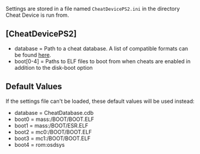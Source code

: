 Settings are stored in a file named `CheatDevicePS2.ini` in the directory Cheat Device is run from.

## [CheatDevicePS2]

* database = Path to a cheat database. A list of compatible formats can be found [here](https://github.com/root670/CheatDevicePS2/wiki/Cheats).
* boot[0-4] = Paths to ELF files to boot from when cheats are enabled in addition to the disk-boot option

## Default Values

If the settings file can't be loaded, these default values will be used instead:
* database = CheatDatabase.cdb
* boot0 = mass:/BOOT/BOOT.ELF
* boot1 = mass:/BOOT/ESR.ELF
* boot2 = mc0:/BOOT/BOOT.ELF
* boot3 = mc1:/BOOT/BOOT.ELF
* boot4 = rom:osdsys